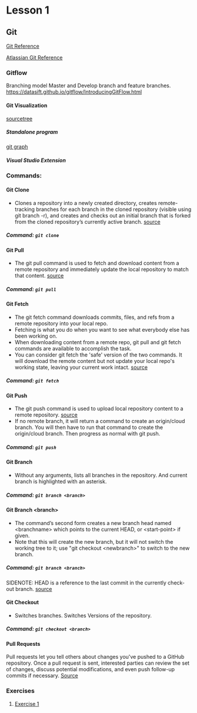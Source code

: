# Lesson 1

## Git
[Git Reference](https://git-scm.com/)

[Atlassian Git Reference](https://www.atlassian.com/git/tutorials/what-is-version-control)

### Gitflow
Branching model
Master and Develop branch and feature branches. 
https://datasift.github.io/gitflow/IntroducingGitFlow.html

#### Git Visualization
[sourcetree](https://www.sourcetreeapp.com/)
##### Standalone program

[git graph](https://marketplace.visualstudio.com/items?itemName=mhutchie.git-graph)
##### Visual Studio Extension

### Commands:

#### Git Clone
- Clones a repository into a newly created directory, creates remote-tracking branches for each branch in the cloned repository (visible using git branch -r), and creates and checks out an initial branch that is forked from the cloned repository’s currently active branch. [source](https://git-scm.com/docs/git-clone)
##### Command: `git clone`

#### Git Pull
- The git pull command is used to fetch and download content from a remote repository and immediately update the local repository to match that content. [source](https://www.atlassian.com/git/tutorials/syncing/git-pull)
##### Command: `git pull`

#### Git Fetch
- The git fetch command downloads commits, files, and refs from a remote repository into your local repo. 
- Fetching is what you do when you want to see what everybody else has been working on. 
- When downloading content from a remote repo, git pull and git fetch commands are available to accomplish the task. 
- You can consider git fetch the 'safe' version of the two commands. It will download the remote content but not update your local repo's working state, leaving your current work intact.
[source](https://www.atlassian.com/git/tutorials/syncing/git-fetch)
##### Command: `git fetch`

#### Git Push
- The git push command is used to upload local repository content to a remote repository. [source](https://www.atlassian.com/git/tutorials/syncing/git-push)
- If no remote branch, it will return a command to create an origin/cloud branch. You will then have to run that command to create the origin/cloud branch. Then progress as normal with git push.
##### Command: `git push`

#### Git Branch
- Without any arguments, lists all branches in the repository. And current branch is highlighted with an asterisk.
##### Command: `git branch <branch>`

#### Git Branch \<branch>
- The command’s second form creates a new branch head named \<branchname> which points to the current HEAD, or \<start-point> if given.
- Note that this will create the new branch, but it will not switch the working tree to it; use "git checkout \<newbranch>" to switch to the new branch.
##### Command: `git branch <branch>`

SIDENOTE: HEAD is a reference to the last commit in the currently check-out branch. [source](http://researchhubs.com/post/computing/git/what-is-HEAD-in-git.html)

#### Git Checkout
- Switches branches. Switches Versions of the repository.
##### Command: `git checkout <branch>`

#### Pull Requests
Pull requests let you tell others about changes you've pushed to a GitHub repository. Once a pull request is sent, interested parties can review the set of changes, discuss potential modifications, and even push follow-up commits if necessary. 
[Source](https://yangsu.github.io/pull-request-tutorial/)

### Exercises

1. [Exercise 1](https://github.com/GroupCareTech/strax-qa/blob/lb-strax-aif/strax-aif-box/documentation/exercises/exercise1.md)

